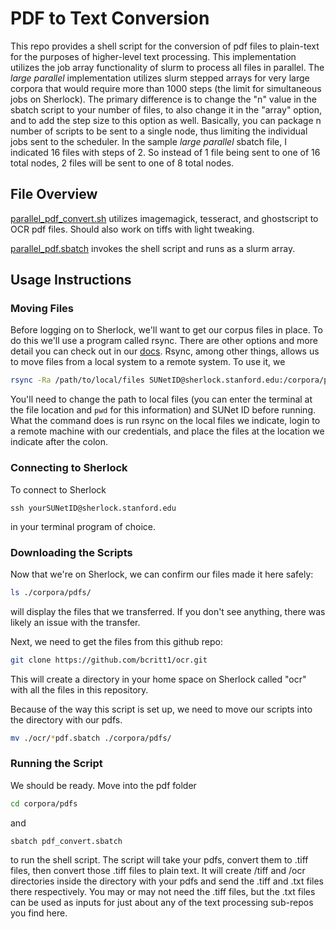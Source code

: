 # PDF to Text Conversion

This repo provides a shell script for the conversion of pdf files to plain-text for the purposes of higher-level text processing. This implementation utilizes the job array functionality of slurm to process all files in parallel. 
The *large parallel* implementation utilizes slurm stepped arrays for very large corpora that would require more than 1000 steps (the limit for simultaneous jobs on Sherlock). The primary difference is to change the "n" value in the sbatch script to your number of files, to also change it in the "array" option, and to add the step size to this option as well. Basically, you can package n number of scripts to be sent to a single node, thus limiting the individual jobs sent to the scheduler. In the sample *large parallel* sbatch file, I indicated 16 files with steps of 2. So instead of 1 file being sent to one of 16 total nodes, 2 files will be sent to one of 8 total nodes. 

## File Overview

[parallel_pdf_convert.sh](parallel_pdf_convert.sh) utilizes imagemagick, tesseract, and ghostscript to OCR pdf files. Should also work on tiffs with light tweaking.

[parallel_pdf.sbatch](parallel_pdf.sbatch) invokes the shell script and runs as a slurm array. 

## Usage Instructions

### Moving Files

Before logging on to Sherlock, we'll want to get our corpus files in place. To do this we'll use a program called rsync. There are other options and more detail you can check out in our [docs](https://www.sherlock.stanford.edu/docs/storage/data-transfer/). Rsync, among other things, allows us to move files from a local system to a remote system. To use it, we
```bash
rsync -Ra /path/to/local/files SUNetID@sherlock.stanford.edu:/corpora/pdfs/
```

You'll need to change the path to local files (you can enter the terminal at the file location and ```pwd``` for this information) and SUNet ID before running. What the command does is run rsync on the local files we indicate, login to a remote machine with our credentials, and place the files at the location we indicate after the colon.

### Connecting to Sherlock

To connect to Sherlock
```
ssh yourSUNetID@sherlock.stanford.edu
```
in your terminal program of choice. 

### Downloading the Scripts

Now that we're on Sherlock, we can confirm our files made it here safely:
```bash
ls ./corpora/pdfs/
```

will display the files that we transferred. If you don't see anything, there was likely an issue with the transfer.

Next, we need to get the files from this github repo:
```bash
git clone https://github.com/bcritt1/ocr.git
```

This will create a directory in your home space on Sherlock called "ocr" with all the files in this repository.

Because of the way this script is set up, we need to move our scripts into the directory with our pdfs.
```bash
mv ./ocr/*pdf.sbatch ./corpora/pdfs/
```

### Running the Script

We should be ready. Move into the pdf folder
```bash
cd corpora/pdfs
```
and
```
sbatch pdf_convert.sbatch
```
to run the shell script. The script will take your pdfs, convert them to .tiff files, then convert those .tiff files to plain text. It will create /tiff and /ocr directories inside the directory with your pdfs and send the .tiff and 
.txt files there respectively. You may or may not need the .tiff files, but the .txt files can be used as inputs for just about any of the text processing sub-repos you find here. 
